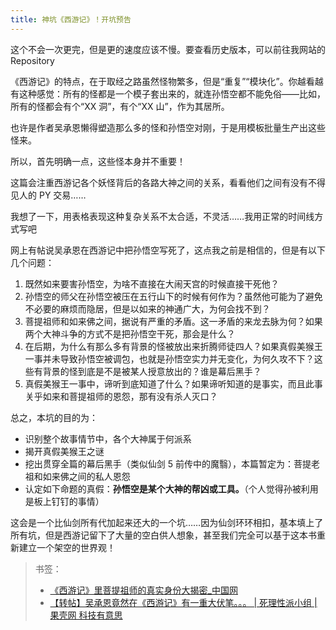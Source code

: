 ```yaml
---
title: 神坑《西游记》！开坑预告
---
```

这个不会一次更完，但是更的速度应该不慢。要查看历史版本，可以前往我网站的 Repository

《西游记》的特点，在于取经之路虽然怪物繁多，但是“重复”“模块化”。你越看越有这种感觉：所有的怪都是一个模子套出来的，就连孙悟空都不能免俗——比如，所有的怪都会有个“XX 洞”，有个“XX 山”，作为其居所。

也许是作者吴承恩懒得塑造那么多的怪和孙悟空对刚，于是用模板批量生产出这些怪来。

所以，首先明确一点，这些怪本身并不重要！

这篇会注重西游记各个妖怪背后的各路大神之间的关系，看看他们之间有没有不得见人的 PY 交易……

我想了一下，用表格表现这种复杂关系不太合适，不灵活……我用正常的时间线方式写吧

网上有帖说吴承恩在西游记中把孙悟空写死了，这点我之前是相信的，但是有以下几个问题：

1. 既然如来要害孙悟空，为啥不直接在大闹天宫的时候直接干死他？
2. 孙悟空的师父在孙悟空被压在五行山下的时候有何作为？虽然他可能为了避免不必要的麻烦而隐居，但是以如来的神通广大，为何会找不到？
3. 菩提祖师和如来佛之间，据说有严重的矛盾。这一矛盾的来龙去脉为何？如果两个大神斗争的方式不是把孙悟空干死，那会是什么？
4. 在后期，为什么有那么多有背景的怪被放出来折腾师徒四人？如果真假美猴王一事并未导致孙悟空被调包，也就是孙悟空实力并无变化，为何久攻不下？这些有背景的怪到底是不是被某人授意放出的？谁是幕后黑手？
5. 真假美猴王一事中，谛听到底知道了什么？如果谛听知道的是事实，而且此事关乎如来和菩提祖师的恩怨，那有没有杀人灭口？

总之，本坑的目的为：

- 识别整个故事情节中，各个大神属于何派系
- 揭开真假美猴王之谜
- 挖出贯穿全篇的幕后黑手（类似仙剑 5 前传中的魔翳），本篇暂定为：菩提老祖和如来佛之间的私人恩怨
- 认定如下命题的真假：**孙悟空是某个大神的帮凶或工具。**（个人觉得孙被利用是板上钉钉的事情）

这会是一个比仙剑所有代加起来还大的一个坑……因为仙剑环环相扣，基本填上了所有坑，但是西游记留下了大量的空白供人想象，甚至我们完全可以基于这本书重新建立一个架空的世界观！

> 书签：
> - [《西游记》里菩提祖师的真实身份大揭密\_中国网](http://www.china.com.cn/culture/txt/2007-09/03/content_8791174.htm)
> - [【转帖】吴承恩竟然在《西游记》有一重大伏笔。。。 | 死理性派小组 | 果壳网 科技有意思](http://www.guokr.com/post/61299/)

